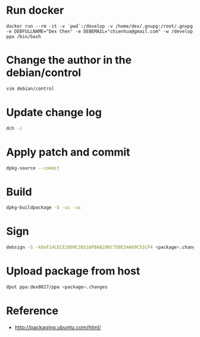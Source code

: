 # Run docker
```  
docker run --rm -it -v `pwd`:/develop -v /home/dex/.gnupg:/root/.gnupg -e DEBFULLNAME="Dex Chen" -e DEBEMAIL="chienhua@gmail.com" -w /develop ppa /bin/bash
```

# Change the author in the debian/control
```bash
vim debian/control
```

# Update change log
```bash
dch -i
```

# Apply patch and commit
```bash
dpkg-source --commit
```

# Build
```bash
dpkg-buildpackage -b -uc -us
```

# Sign
```bash
debsign -S -k0xF14CECE2809C38510FBA8286C758E34A69C51CF4 <package>.changes
```

# Upload package from host
```bash
dput ppa:dex0827/ppa <package>.changes
```

# Reference
  * http://packaging.ubuntu.com/html/
